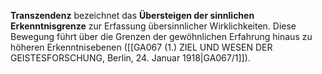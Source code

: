 
**Transzendenz** bezeichnet das **Übersteigen der sinnlichen Erkenntnisgrenze** zur Erfassung übersinnlicher Wirklichkeiten. Diese Bewegung führt über die Grenzen der gewöhnlichen Erfahrung hinaus zu höheren Erkenntnisebenen ([[GA067 (1.) ZIEL UND WESEN DER GEISTESFORSCHUNG, Berlin, 24. Januar 1918|GA067/1]]).
